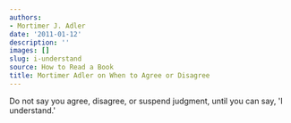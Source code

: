 ```yaml
---
authors:
- Mortimer J. Adler
date: '2011-01-12'
description: ''
images: []
slug: i-understand
source: How to Read a Book
title: Mortimer Adler on When to Agree or Disagree
---
```


Do not say you agree, disagree, or suspend judgment, until you can say, 'I understand.'